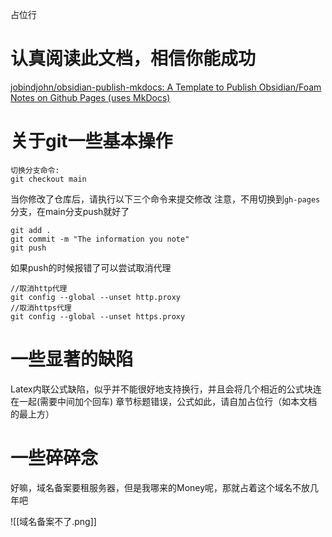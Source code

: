 占位行
# 认真阅读此文档，相信你能成功

[jobindjohn/obsidian-publish-mkdocs: A Template to Publish Obsidian/Foam Notes on Github Pages (uses MkDocs)](https://github.com/jobindjohn/obsidian-publish-mkdocs)


# 关于git一些基本操作

```
切换分支命令:
git checkout main
```

当你修改了仓库后，请执行以下三个命令来提交修改
注意，不用切换到`gh-pages`分支，在main分支push就好了
```
git add .
git commit -m "The information you note"
git push
```

如果push的时候报错了可以尝试取消代理
```
//取消http代理
git config --global --unset http.proxy
//取消https代理 
git config --global --unset https.proxy
```

# 一些显著的缺陷

Latex内联公式缺陷，似乎并不能很好地支持换行，并且会将几个相近的公式块连在一起(需要中间加个回车)
章节标题错误，公式如此，请自加占位行（如本文档的最上方）

# 一些碎碎念
好嘛，域名备案要租服务器，但是我哪来的Money呢，那就占着这个域名不放几年吧

![[域名备案不了.png]]


